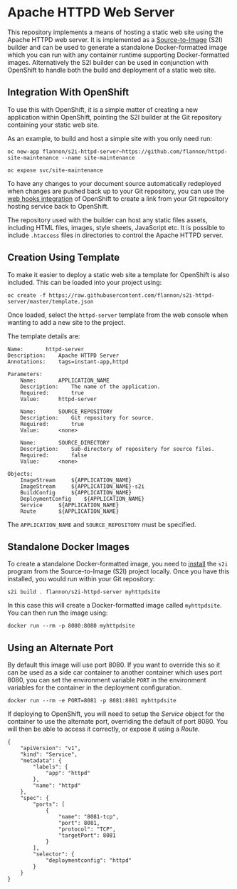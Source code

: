 # Apache HTTPD Web Server

This repository implements a means of hosting a static web site using the Apache HTTPD web server. It is implemented as a [Source-to-Image](https://github.com/openshift/source-to-image) (S2I) builder and can be used to generate a standalone Docker-formatted image which you can run with any container runtime supporting Docker-formatted images. Alternatively the S2I builder can be used in conjunction with OpenShift to handle both the build and deployment of a static web site.

## Integration With OpenShift

To use this with OpenShift, it is a simple matter of creating a new application within OpenShift, pointing the S2I builder at the Git repository containing your static web site.

As an example, to build and host a simple site with you only need run:

```
oc new-app flannon/s2i-httpd-server~https://github.com/flannon/httpd-site-maintenance --name site-maintenance

oc expose svc/site-maintenance
```

To have any changes to your document source automatically redeployed when changes are pushed back up to your Git repository, you can use the [web hooks integration](https://docs.openshift.com/container-platform/latest/dev_guide/builds.html#webhook-triggers) of OpenShift to create a link from your Git repository hosting service back to OpenShift.

The repository used with the builder can host any static files assets, including HTML files, images, style sheets, JavaScript etc. It is possible to include ``.htaccess`` files in directories to control the Apache HTTPD server.

## Creation Using Template

To make it easier to deploy a static web site a template for OpenShift is also included. This can be loaded into your project using:

```
oc create -f https://raw.githubusercontent.com/flannon/s2i-httpd-server/master/template.json
```

Once loaded, select the ``httpd-server`` template from the web console when wanting to add a new site to the project.

The template details are:

```
Name:		httpd-server
Description:	Apache HTTPD Server
Annotations:	tags=instant-app,httpd

Parameters:
    Name:		APPLICATION_NAME
    Description:	The name of the application.
    Required:		true
    Value:		httpd-server

    Name:		SOURCE_REPOSITORY
    Description:	Git repository for source.
    Required:		true
    Value:		<none>

    Name:		SOURCE_DIRECTORY
    Description:	Sub-directory of repository for source files.
    Required:		false
    Value:		<none>

Objects:
    ImageStream		${APPLICATION_NAME}
    ImageStream		${APPLICATION_NAME}-s2i
    BuildConfig		${APPLICATION_NAME}
    DeploymentConfig	${APPLICATION_NAME}
    Service		${APPLICATION_NAME}
    Route		${APPLICATION_NAME}

```

The ``APPLICATION_NAME`` and ``SOURCE_REPOSITORY`` must be specified.

## Standalone Docker Images

To create a standalone Docker-formatted image, you need to [install](https://github.com/openshift/source-to-image/releases) the ``s2i`` program from the Source-to-Image (S2I) project locally. Once you have this installed, you would run within your Git repository:

```
s2i build . flannon/s2i-httpd-server myhttpdsite
```

In this case this will create a Docker-formatted image called ``myhttpdsite``. You can then run the image using:

```
docker run --rm -p 8080:8080 myhttpdsite
```

## Using an Alternate Port

By default this image will use port 8080. If you want to override this so it can be used as a side car container to another container which uses port 8080, you can set the environment variable ``PORT`` in the environment variables for the container in the deployment configuration.

```
docker run --rm -e PORT=8081 -p 8081:8081 myhttpdsite
```

If deploying to OpenShift, you will need to setup the _Service_ object for the container to use the alternate port, overriding the default of port 8080. You will then be able to access it correctly, or expose it using a _Route_.

```
{
    "apiVersion": "v1",
    "kind": "Service",
    "metadata": {
        "labels": {
            "app": "httpd"
        },
        "name": "httpd"
    },
    "spec": {
        "ports": [
            {
                "name": "8081-tcp",
                "port": 8081,
                "protocol": "TCP",
                "targetPort": 8081
            }
        ],
        "selector": {
            "deploymentconfig": "httpd"
        }
    }
}
```
